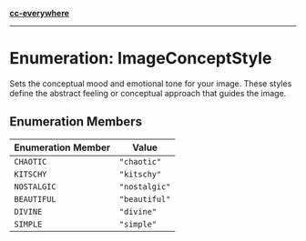 [**cc-everywhere**](../../../../../index.md)

***

# Enumeration: ImageConceptStyle

Sets the conceptual mood and emotional tone for your image.
These styles define the abstract feeling or conceptual approach that guides the image.

## Enumeration Members

| Enumeration Member | Value |
| ------ | ------ |
| <a id="chaotic"></a> `CHAOTIC` | `"chaotic"` |
| <a id="kitschy"></a> `KITSCHY` | `"kitschy"` |
| <a id="nostalgic"></a> `NOSTALGIC` | `"nostalgic"` |
| <a id="beautiful"></a> `BEAUTIFUL` | `"beautiful"` |
| <a id="divine"></a> `DIVINE` | `"divine"` |
| <a id="simple"></a> `SIMPLE` | `"simple"` |
